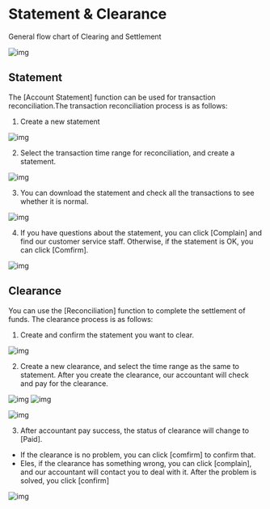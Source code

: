 # Statement & Clearance

General flow chart of Clearing and Settlement

![img](../_media/statementClearance-1.svg ':size=140')

## Statement

The [Account Statement] function can be used for transaction reconciliation.The transaction reconciliation process is as follows:

1. Create a new statement

![img](../_media/statementClearance-2.png ':size=90%')

2. Select the transaction time range for reconciliation, and create a statement.

![img](../_media/statementClearance-3.png ':size=90%')

3. You can download the statement and check all the transactions to see whether it is normal.

![img](../_media/statementClearance-4.png ':size=90%')

4. If you have questions about the statement, you can click [Complain] and find our customer service staff. Otherwise, if the statement is OK, you can click [Comfirm].

![img](../_media/statementClearance-5.png ':size=90%')

## Clearance

You can use the [Reconciliation] function to complete the settlement of funds. The clearance process is as follows:

1. Create and confirm the statement you want to clear.

![img](../_media/statementClearance-6.png ':size=90%')

2. Create a new clearance, and select the time range as the same to statement. After you create the clearance, our accountant will check and pay for the clearance.


![img](../_media/statementClearance-7.png ':size=45%')
![img](../_media/statementClearance-8.png ':size=45%')

![img](../_media/statementClearance-9.png ':size=90%')


3. After accountant pay success, the status of clearance will change to [Paid].

- If the clearance is no problem, you can click [comfirm] to confirm that.
- Eles, if the clearance has something wrong, you can click [complain], and our accountant will contact you to deal with it. After the problem is solved, you click [confirm]

![img](../_media/statementClearance-10.png ':size=90%')